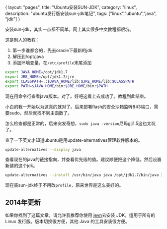 {
layout: "pages",
title: "Ubuntu安装SUN-JDK",
category: "linux",
description: "ubuntu发行版安装sun-jdk笔记",
tags: ["linux","ubuntu","java", "jdk"]
}

安装sun-jdk，其实一点都不简单。网上其实很多中文教程都很坑。

这是别人的教程：

1. 第一步谁都会的，先去oracle下最新的jdk
2. 解压到/opt/java
3. 添加环境变量，在`/etc/profile`末尾添加

```bash
export JAVA_HOME=/opt/jdk1.7
export JRE_HOME=/opt/jdk1.7/jre
export CLASSPATH=.:$JAVA_HOME/lib:$JRE_HOME/lib:$CLASSPATH
export PATH=$JAVA_HOME/bin:$JRE_HOME/bin:$PATH
```

现在用命令行查看java版本。对了。好吧这看上去成功了。教程到此结束。

小白的我一开始以为这真的就对了。后来部署flash的安全沙箱监听843端口，需要sudo，然后就找不到主函数了。

怎么检查都是正常的，后来突发奇想，`sudo java -version`尼玛gij1.5这也太坑了。

查了一下英文才知道ubuntu是用update-alternatives管理软件版本的。

```bash
update-alternatives --display java
```

查看现在的java的链接指向，并查看优先级的值。建议顺便把这个降低。然后设置新装的这个jdk。

```bash
update-alternatives --install /usr/bin/java java /opt/jdk1.7/bin/java 300
```

现在装sun-jdk终于不用改`profile`，原来世界是这么美好的。

## 2014年更新

如果你找到了这篇文章，请允许我推荐你使用 [jevn](http://jenv.io)去安装 JDK，适用于所有的 Linux 发行版。版本切换很方便，其他 Java 的工具安装很方便。

